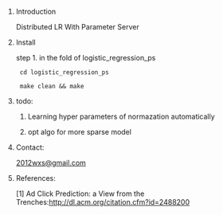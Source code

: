 1. Introduction

	Distributed LR With Parameter Server

2. Install

	step 1. in the fold of logistic_regression_ps

	    cd logistic_regression_ps

	    make clean && make
    
3. todo:
	
	1. Learning hyper parameters of normazation automatically

	2. opt algo for more sparse model


4. Contact:

	
	2012wxs@gmail.com


5. References:


	[1] Ad Click Prediction: a View from the Trenches:http://dl.acm.org/citation.cfm?id=2488200

